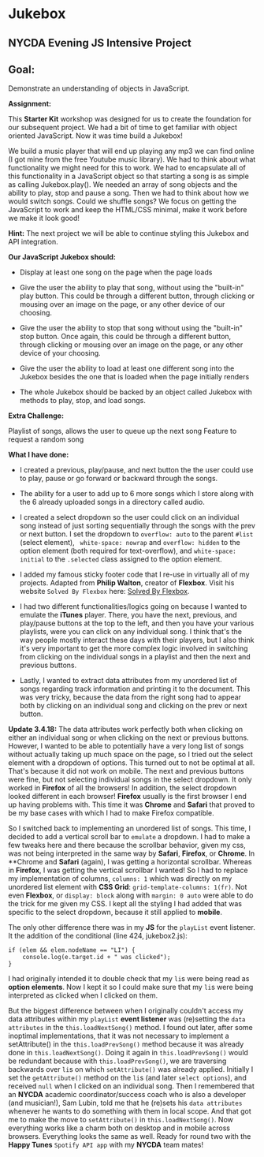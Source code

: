 # Jukebox

## NYCDA Evening JS Intensive Project

## Goal:

Demonstrate an understanding of objects in JavaScript.

**Assignment:**

This **Starter Kit** workshop was designed for us to create the foundation for our subsequent project. We had a bit of time to get familiar with object oriented JavaScript. Now it was time build a Jukebox!

We build a music player that will end up playing any mp3 we can find online (I got mine from the free Youtube music library). We had to think about what functionality we might need for this to work. We had to encapsulate all of this functionality in a JavaScript object so that starting a song is as simple as calling Jukebox.play(). We needed an array of song objects and the ability to play, stop and pause a song. Then we had to think about how we would switch songs. Could we shuffle songs?  We focus on getting the JavaScript to work and keep the HTML/CSS minimal, make it work before we make it look good!

**Hint:** The next project we will be able to continue styling this Jukebox and API integration.

**Our JavaScript Jukebox should:**

+ Display at least one song on the page when the page loads

+ Give the user the ability to play that song, without using the "built-in" play button. This could be through a different button, through clicking or mousing over an image on the page, or any other device of our choosing.

+ Give the user the ability to stop that song without using the "built-in" stop button. Once again, this could be through a different button, through clicking or mousing over an image on the page, or any other device of your choosing.

+ Give the user the ability to load at least one different song into the Jukebox besides the one that is loaded when the page initially renders

+ The whole Jukebox should be backed by an object called Jukebox with methods to play,  stop, and load songs.

**Extra Challenge:**

Playlist of songs, allows the user to queue up the next song
Feature to request a random song

**What I have done:**

+ I created a previous, play/pause, and next button the the user could use to play, pause or go forward or backward through the songs.

+ The ability for a user to add up to 6 more songs which I store along with the 6 already uploaded songs in a directory called audio.

+ I created a select dropdown so the user could click on an individual song instead of just sorting sequentially through the songs with the prev or next button. I set the dropdown to `overflow: auto` to the parent `#list` (select element), ` white-space: nowrap`
    and `overflow: hidden` to the option element (both required for text-overflow), and `white-space: initial` to the `.selected` class assigned to the option element.

+ I added my famous sticky footer code that I re-use in virtually all of my projects. Adapted from **Philip Walton**, creator of **Flexbox**. Visit his website `Solved By Flexbox` here: [Solved By Flexbox](https://philipwalton.github.io/solved-by-flexbox/).

+ I had two different functionalities/logics going on because I wanted to emulate the **iTunes** player. There, you have the next, previous, and play/pause buttons at the top to the left, and then you have your various playlists, were you can click on any individual song. I think that's the way people mostly interact these days with their players, but I also think it's very important to get the more complex logic involved in switching from clicking on the individual songs in a playlist and then the next and previous buttons.

+ Lastly, I wanted to extract data attributes from my unordered list of songs regarding track information and printing it to the document. This was very tricky, because the data from the right song had to appear both by clicking on an individual song and clicking on the prev or next button. 

**Update 3.4.18:** The data attributes work perfectly both when clicking on either an individual song or when clicking on the next or previous buttons. However, I wanted to be able to potentially have a very long list of songs without actually taking up much space on the page, so I tried out the select element with a dropdown of options. This turned out to not be optimal at all. That's because it did not work on mobile. The next and previous buttons were fine, but not selecting individual songs in the select dropdown. It only worked in **Firefox** of all the browsers! In addition, the select dropdown looked different in each browser! **Firefox** usually is the first browser I end up having problems with. This time it was **Chrome** and **Safari** that proved to be my base cases with which I had to make Firefox compatible.

So I switched back to implementing an unordered list of songs. This time, I decided to add a vertical scroll bar to `emulate` a dropdown. I had to make a few tweaks here and there because the scrollbar behavior, given my css, was not being interpreted in the same way by **Safari**, **Firefox**, or **Chrome**. In **Chrome and **Safari** (again), I was getting a horizontal scrollbar. Whereas in **Firefox**, I was getting the vertical scrollbar I wanted! So I had to replace my implementation of columns, `columns: 1` which was directly on my unordered list element with **CSS Grid**: `grid-template-columns: 1(fr)`. Not even **Flexbox**, or `display: block` along with `margin: 0 auto` were able to do the trick for me given my CSS. I kept all the styling I had added that was specific to the select dropdown, because it still applied to **mobile**.

The only other difference there was in my **JS** for the `playList` event listener. It the addition of the conditional (line 424, jukebox2.js):

```
if (elem && elem.nodeName == "LI") {
    console.log(e.target.id + " was clicked");
}
```

I had originally intended it to double check that my `li`s were being read as **option elements**. Now I kept it so I could make sure that my `li`s were being interpreted as clicked when I clicked on them.

But the biggest difference between when I originally couldn't access my data attributes within my `playList` **event listener** was (re)setting the `data attributes` in the `this.loadNextSong()` method. I found out later, after some inoptimal implementations, that it was not necessary to implement a setAttribute() in the `this.loadPrevSong()` method because it was already done in `this.loadNextSong()`. Doing it again in `this.loadPrevSong()` would be redundant because with `this.loadPrevSong()`, we are traversing backwards over `li`s on which `setAttribute()` was already applied. Initially I set the `getAttribute()` method on the `li`s (and later `select options`), and received `null` when I clicked on an individual song. Then I remembered that an **NYCDA** academic coordinator/success coach who is also a developer (and musician!), Sam Lubin, told me that he (re)sets his `data attributes` whenever he wants to do something with them in local scope. And that got me to make the move to `setAttribute()` in `this.loadNextSong()`. Now everything works like a charm both on desktop and in mobile across browsers. Everything looks the same as well. Ready for round two with the **Happy Tunes** `Spotify API app` with my **NYCDA** team mates!









